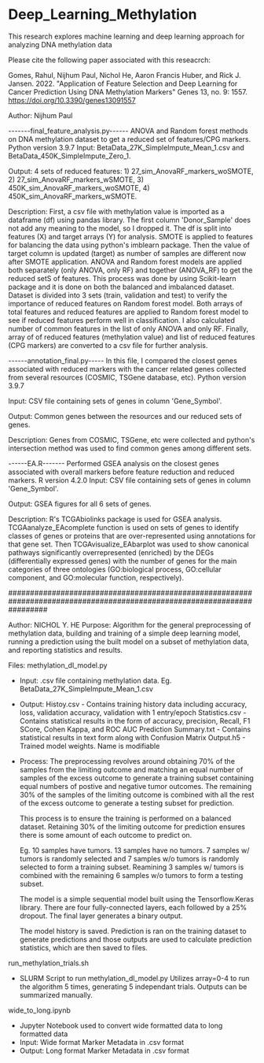# Deep_Learning_Methylation
This research explores machine learning and deep learning approach for analyzing DNA methylation data

Please cite the following paper associated with this reseacrch: 

Gomes, Rahul, Nijhum Paul, Nichol He, Aaron Francis Huber, and Rick J. Jansen. 2022. "Application of Feature Selection and Deep Learning for Cancer Prediction Using DNA Methylation Markers" Genes 13, no. 9: 1557. https://doi.org/10.3390/genes13091557

Author: Nijhum Paul

-------final_feature_analysis.py------
ANOVA and Random forest methods on DNA methylation dataset to get a reduced set of features/CPG markers. 
Python version 3.9.7
Input: BetaData_27K_SimpleImpute_Mean_1.csv and BetaData_450K_SimpleImpute_Zero_1.

Output: 4 sets of reduced features: 1) 27_sim_AnovaRF_markers_woSMOTE, 2) 27_sim_AnovaRF_markers_wSMOTE, 3) 450K_sim_AnovaRF_markers_woSMOTE, 4) 450K_sim_AnovaRF_markers_wSMOTE.

Description: First, a csv file with methylation value is imported as a dataframe (df) using pandas library. The first column 'Donor_Sample' does not add any meaning to the model, so I dropped it. 
The df is split into features (X) and target arrays (Y) for analysis. SMOTE is applied to features for balancing the data using python's imblearn package. Then the value of target column 
is updated (target) as number of samples are different now after SMOTE application. 
ANOVA and Random forest models are applied both separately (only ANOVA, only RF) and together (ANOVA_RF) to get the reduced setS of features. This process was done by using Scikit-learn
package and it is done on both the balanced and imbalanced dataset.
Dataset is divided into 3 sets (train, validation and test) to verify the importance of reduced features on Random forest model. Both arrays of total features and reduced features are 
applied to Random forest model to see if reduced features perform well in classification. 
I also calculated number of common features in the list of only ANOVA and only RF. 
Finally, array of of reduced features (methylation value) and list of reduced features (CPG markers) are converted to a csv file for further analysis.

------annotation_final.py-----
In this file, I compared the closest genes associated with reduced markers with the cancer related genes collected from several resources (COSMIC, TSGene database, etc).
Python version 3.9.7

Input: CSV file containing sets of genes in column 'Gene_Symbol'.

Output: Common genes between the resources and our reduced sets of genes.

Description: Genes from COSMIC, TSGene, etc were collected and python's intersection method was used to find common genes among different sets.


------EA.R-------
Performed GSEA analysis on the closest genes associated with overall markers before feature reduction and reduced markers.
R version 4.2.0 
Input: CSV file containing sets of genes in column 'Gene_Symbol'.

Output: GSEA figures for all 6 sets of genes.

Description: R's TCGAbiolinks package is used for GSEA analysis. TCGAanalyze_EAcomplete function is used on sets of genes to identify classes of genes or proteins that are over-represented using annotations for that gene set. Then 
TCGAvisualize_EAbarplot was used to show canonical pathways significantly overrepresented (enriched) by the DEGs (differentially expressed genes) with the number of genes for the main categories of three ontologies 
(GO:biological process, GO:cellular component, and GO:molecular function, respectively).


#########################################################################################################################

Author: NICHOL Y. HE
Purpose: Algorithm for the general preprocessing of methylation data, building and training of a simple deep learning model, 
		running a prediction using the built model on a subset of methylation data, and reporting statistics and results.

Files:
methylation_dl_model.py
- Input: .csv file containing methylation data. 
	Eg. BetaData_27K_SimpleImpute_Mean_1.csv
- Output: 
	Histoy.csv - Contains training history data including accuracy, loss, validation accuracy, validation with 1 entry/epoch
	Statistics.csv - Contains statistical results in the form of accuracy, precision, Recall, F1 SCore, Cohen Kappa, and ROC AUC
	Prediction Summary.txt - Contains statistical results in text form along with Confusion Matrix 
	Output.h5 - Trained model weights. Name is modifiable 

- Process:
	The preprocessing revolves around obtaining 70% of the samples from the limiting outcome and matching an equal number of 
	  samples of the excess outcome to generate a training subset containing equal numbers of postive and negative tumor outcomes.
	The remaining 30% of the samples of the limiting outcome is combined with all the rest of the excess outcome to generate a 
	  testing subset for prediction.

	This process is to ensure the training is performed on a balanced dataset. Retaining 30% of the limiting outcome for prediction
	ensures there is some amount of each outcome to predict on. 

	Eg. 10 samples have tumors. 13 samples have no tumors. 
		7 samples w/ tumors is randomly selected and 7 samples w/o tumors is randomly selected to form a training subset.
		Reamining 3 samples w/ tumors is combined with the remaining 6 samples w/o tumors to form a testing subset. 

	The model is a simple sequential model built using the Tensorflow.Keras library. There are four fully-connected layers, each 
		followed by a 25% dropout. The final layer generates a binary output. 

	The model history is saved. Prediction is ran on the training dataset to generate predictions and those outputs are used 
		to calculate prediction statistics, which are then saved to files.

run_methylation_trials.sh
- SLURM Script to run methylation_dl_model.py
	Utilizes array=0-4 to run the algorithm 5 times, generating 5 independant trials.
	Outputs can be summarized manually. 

wide_to_long.ipynb
- Jupyter Notebook used to convert wide formatted data to long formatted data
- Input: Wide format Marker Metadata in .csv format
- Output: Long format Marker Metadata in .csv format


	



